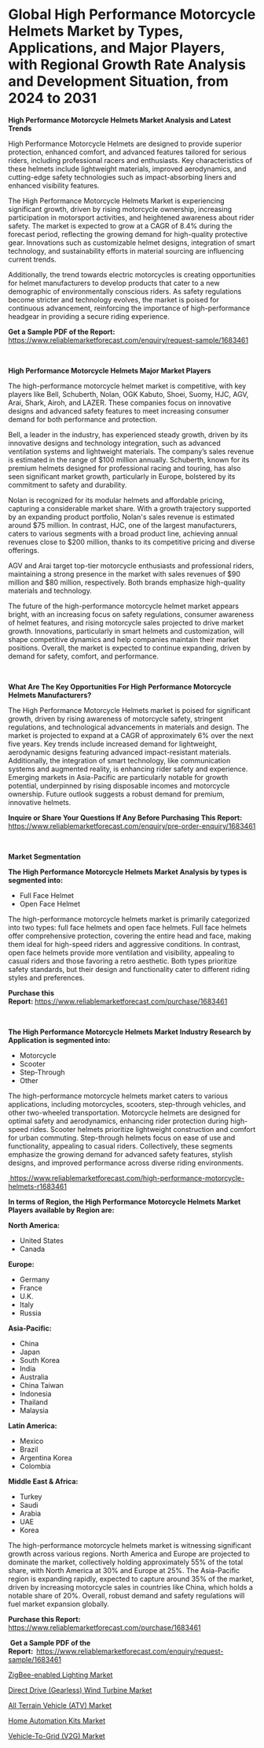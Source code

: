 <p><h1>Global High Performance Motorcycle Helmets Market by Types, Applications, and Major Players, with Regional Growth Rate Analysis and Development Situation, from 2024 to 2031</h1></p><p><strong>High Performance Motorcycle Helmets Market Analysis and Latest Trends</strong></p>
<p><p>High Performance Motorcycle Helmets are designed to provide superior protection, enhanced comfort, and advanced features tailored for serious riders, including professional racers and enthusiasts. Key characteristics of these helmets include lightweight materials, improved aerodynamics, and cutting-edge safety technologies such as impact-absorbing liners and enhanced visibility features. </p><p>The High Performance Motorcycle Helmets Market is experiencing significant growth, driven by rising motorcycle ownership, increasing participation in motorsport activities, and heightened awareness about rider safety. The market is expected to grow at a CAGR of 8.4% during the forecast period, reflecting the growing demand for high-quality protective gear. Innovations such as customizable helmet designs, integration of smart technology, and sustainability efforts in material sourcing are influencing current trends. </p><p>Additionally, the trend towards electric motorcycles is creating opportunities for helmet manufacturers to develop products that cater to a new demographic of environmentally conscious riders. As safety regulations become stricter and technology evolves, the market is poised for continuous advancement, reinforcing the importance of high-performance headgear in providing a secure riding experience.</p></p>
<p><strong>Get a Sample PDF of the Report:&nbsp;</strong> <a href="https://www.reliablemarketforecast.com/enquiry/request-sample/1683461?utm_campaign=1178&utm_medium=2&utm_source=Github&utm_content=ia&utm_term=15102024&utm_id=high-performance-motorcycle-helmets">https://www.reliablemarketforecast.com/enquiry/request-sample/1683461</a></p>
<p>&nbsp;</p>
<p><strong>High Performance Motorcycle Helmets Major Market Players</strong></p>
<p><p>The high-performance motorcycle helmet market is competitive, with key players like Bell, Schuberth, Nolan, OGK Kabuto, Shoei, Suomy, HJC, AGV, Arai, Shark, Airoh, and LAZER. These companies focus on innovative designs and advanced safety features to meet increasing consumer demand for both performance and protection.</p><p>Bell, a leader in the industry, has experienced steady growth, driven by its innovative designs and technology integration, such as advanced ventilation systems and lightweight materials. The company’s sales revenue is estimated in the range of $100 million annually. Schuberth, known for its premium helmets designed for professional racing and touring, has also seen significant market growth, particularly in Europe, bolstered by its commitment to safety and durability.</p><p>Nolan is recognized for its modular helmets and affordable pricing, capturing a considerable market share. With a growth trajectory supported by an expanding product portfolio, Nolan's sales revenue is estimated around $75 million. In contrast, HJC, one of the largest manufacturers, caters to various segments with a broad product line, achieving annual revenues close to $200 million, thanks to its competitive pricing and diverse offerings.</p><p>AGV and Arai target top-tier motorcycle enthusiasts and professional riders, maintaining a strong presence in the market with sales revenues of $90 million and $80 million, respectively. Both brands emphasize high-quality materials and technology.</p><p>The future of the high-performance motorcycle helmet market appears bright, with an increasing focus on safety regulations, consumer awareness of helmet features, and rising motorcycle sales projected to drive market growth. Innovations, particularly in smart helmets and customization, will shape competitive dynamics and help companies maintain their market positions. Overall, the market is expected to continue expanding, driven by demand for safety, comfort, and performance.</p></p>
<p>&nbsp;</p>
<p><strong>What Are The Key Opportunities For High Performance Motorcycle Helmets Manufacturers?</strong></p>
<p><p>The High Performance Motorcycle Helmets market is poised for significant growth, driven by rising awareness of motorcycle safety, stringent regulations, and technological advancements in materials and design. The market is projected to expand at a CAGR of approximately 6% over the next five years. Key trends include increased demand for lightweight, aerodynamic designs featuring advanced impact-resistant materials. Additionally, the integration of smart technology, like communication systems and augmented reality, is enhancing rider safety and experience. Emerging markets in Asia-Pacific are particularly notable for growth potential, underpinned by rising disposable incomes and motorcycle ownership. Future outlook suggests a robust demand for premium, innovative helmets.</p></p>
<p><strong>Inquire or Share Your Questions If Any Before Purchasing This Report:</strong> <a href="https://www.reliablemarketforecast.com/enquiry/pre-order-enquiry/1683461?utm_campaign=1178&utm_medium=2&utm_source=Github&utm_content=ia&utm_term=15102024&utm_id=high-performance-motorcycle-helmets">https://www.reliablemarketforecast.com/enquiry/pre-order-enquiry/1683461</a></p>
<p>&nbsp;</p>
<p><strong>Market Segmentation</strong></p>
<p><strong>The High Performance Motorcycle Helmets Market Analysis by types is segmented into:</strong></p>
<p><ul><li>Full Face Helmet</li><li>Open Face Helmet</li></ul></p>
<p><p>The high-performance motorcycle helmets market is primarily categorized into two types: full face helmets and open face helmets. Full face helmets offer comprehensive protection, covering the entire head and face, making them ideal for high-speed riders and aggressive conditions. In contrast, open face helmets provide more ventilation and visibility, appealing to casual riders and those favoring a retro aesthetic. Both types prioritize safety standards, but their design and functionality cater to different riding styles and preferences.</p></p>
<p><strong>Purchase this Report:&nbsp;</strong><a href="https://www.reliablemarketforecast.com/purchase/1683461?utm_campaign=1178&utm_medium=2&utm_source=Github&utm_content=ia&utm_term=15102024&utm_id=high-performance-motorcycle-helmets">https://www.reliablemarketforecast.com/purchase/1683461</a></p>
<p>&nbsp;</p>
<p><strong>The High Performance Motorcycle Helmets Market Industry Research by Application is segmented into:</strong></p>
<p><ul><li>Motorcycle</li><li>Scooter</li><li>Step-Through</li><li>Other</li></ul></p>
<p><p>The high-performance motorcycle helmets market caters to various applications, including motorcycles, scooters, step-through vehicles, and other two-wheeled transportation. Motorcycle helmets are designed for optimal safety and aerodynamics, enhancing rider protection during high-speed rides. Scooter helmets prioritize lightweight construction and comfort for urban commuting. Step-through helmets focus on ease of use and functionality, appealing to casual riders. Collectively, these segments emphasize the growing demand for advanced safety features, stylish designs, and improved performance across diverse riding environments.</p></p>
<p><a href="https://www.reliablemarketforecast.com/high-performance-motorcycle-helmets-r1683461?utm_campaign=1178&utm_medium=2&utm_source=Github&utm_content=ia&utm_term=15102024&utm_id=high-performance-motorcycle-helmets">&nbsp;https://www.reliablemarketforecast.com/high-performance-motorcycle-helmets-r1683461</a></p>
<p><strong>In terms of Region, the High Performance Motorcycle Helmets Market Players available by Region are:</strong></p>
<p>
    <p> <strong> North America: </strong>
        <ul>
            <li>United States</li>
            <li>Canada</li>
        </ul>
        </p> 
    <p> <strong> Europe: </strong>
        <ul>
            <li>Germany</li>
            <li>France</li>
            <li>U.K.</li>
            <li>Italy</li>
            <li>Russia</li>
        </ul>
        </p> 
    <p> <strong> Asia-Pacific: </strong>
        <ul>
            <li>China</li>
            <li>Japan</li>
            <li>South Korea</li>
            <li>India</li>
            <li>Australia</li>
            <li>China Taiwan</li>
            <li>Indonesia</li>
            <li>Thailand</li>
            <li>Malaysia</li>
        </ul>
        </p> 
    <p> <strong> Latin America: </strong>
        <ul>
            <li>Mexico</li>
            <li>Brazil</li>
            <li>Argentina Korea</li>
            <li>Colombia</li>
        </ul>
        </p> 
    <p> <strong> Middle East & Africa: </strong>
        <ul>
            <li>Turkey</li>
            <li>Saudi</li>
            <li>Arabia</li>
            <li>UAE</li>
            <li>Korea</li>
        </ul>
    </p>
    </p>
<p><p>The high-performance motorcycle helmets market is witnessing significant growth across various regions. North America and Europe are projected to dominate the market, collectively holding approximately 55% of the total share, with North America at 30% and Europe at 25%. The Asia-Pacific region is expanding rapidly, expected to capture around 35% of the market, driven by increasing motorcycle sales in countries like China, which holds a notable share of 20%. Overall, robust demand and safety regulations will fuel market expansion globally.</p></p>
<p><strong>Purchase this Report: </strong><a href="https://www.reliablemarketforecast.com/purchase/1683461?utm_campaign=1178&utm_medium=2&utm_source=Github&utm_content=ia&utm_term=15102024&utm_id=high-performance-motorcycle-helmets">https://www.reliablemarketforecast.com/purchase/1683461</a></p>
<p>&nbsp;<strong>Get a Sample PDF of the Report:&nbsp;&nbsp;</strong><a href="https://www.reliablemarketforecast.com/enquiry/request-sample/1683461?utm_campaign=1178&utm_medium=2&utm_source=Github&utm_content=ia&utm_term=15102024&utm_id=high-performance-motorcycle-helmets">https://www.reliablemarketforecast.com/enquiry/request-sample/1683461</a></p>
<p><strong></strong></p>
<p><p><a href="https://github.com/herbtbgfennig/Market-Research-Report-List-1/blob/main/zigbee-enabled-lighting-market.md?utm_campaign=1178&utm_medium=2&utm_source=Github&utm_content=ia&utm_term=15102024&utm_id=high-performance-motorcycle-helmets">ZigBee-enabled Lighting Market</a></p><p><a href="https://www.linkedin.com/pulse/direct-drive-gearless-wind-turbine-market-maturity-analysis-aofrf?trk=public_post_embed_feed-article-content&utm_campaign=1178&utm_medium=2&utm_source=Github&utm_content=ia&utm_term=15102024&utm_id=high-performance-motorcycle-helmets">Direct Drive (Gearless) Wind Turbine Market</a></p><p><a href="https://www.linkedin.com/pulse/global-all-terrain-vehicle-atv-market-analysis-trends-forecasts-kj1jf?trk=public_post_embed_feed-article-content&utm_campaign=1178&utm_medium=2&utm_source=Github&utm_content=ia&utm_term=15102024&utm_id=high-performance-motorcycle-helmets">All Terrain Vehicle (ATV) Market</a></p><p><a href="https://github.com/josqmxrouth/Market-Research-Report-List-1/blob/main/home-automation-kits-market.md?utm_campaign=1178&utm_medium=2&utm_source=Github&utm_content=ia&utm_term=15102024&utm_id=high-performance-motorcycle-helmets">Home Automation Kits Market</a></p><p><a href="https://www.linkedin.com/pulse/analyzing-global-vehicle-to-grid-v2g-market-growth-prospects-ye6kf?trk=public_post_embed_feed-article-content&utm_campaign=1178&utm_medium=2&utm_source=Github&utm_content=ia&utm_term=15102024&utm_id=high-performance-motorcycle-helmets">Vehicle-To-Grid (V2G) Market</a></p></p>